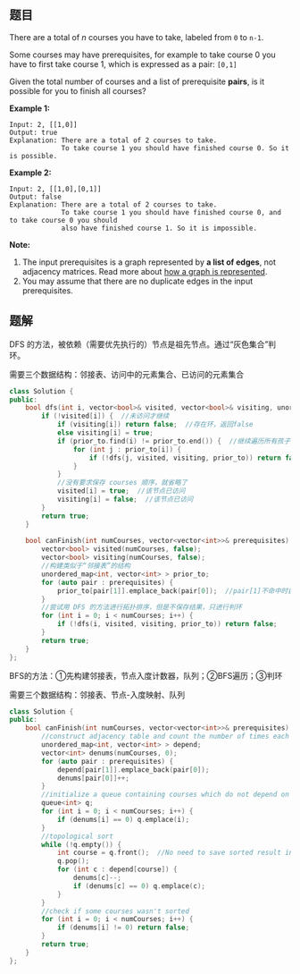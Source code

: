 ## 题目

There are a total of *n* courses you have to take, labeled from `0` to `n-1`.

Some courses may have prerequisites, for example to take course 0 you have to first take course 1, which is expressed as a pair: `[0,1]`

Given the total number of courses and a list of prerequisite **pairs**, is it possible for you to finish all courses?

**Example 1:**

```
Input: 2, [[1,0]] 
Output: true
Explanation: There are a total of 2 courses to take. 
             To take course 1 you should have finished course 0. So it is possible.
```

**Example 2:**

```
Input: 2, [[1,0],[0,1]]
Output: false
Explanation: There are a total of 2 courses to take. 
             To take course 1 you should have finished course 0, and to take course 0 you should
             also have finished course 1. So it is impossible.
```

**Note:**

1. The input prerequisites is a graph represented by **a list of edges**, not adjacency matrices. Read more about [how a graph is represented](https://www.khanacademy.org/computing/computer-science/algorithms/graph-representation/a/representing-graphs).
2. You may assume that there are no duplicate edges in the input prerequisites.



## 题解

DFS 的方法，被依赖（需要优先执行的）节点是祖先节点。通过“灰色集合”判环。

需要三个数据结构：邻接表、访问中的元素集合、已访问的元素集合

```c++
class Solution {
public:
    bool dfs(int i, vector<bool>& visited, vector<bool>& visiting, unordered_map<int, vector<int> >& prior_to) {
        if (!visited[i]) {  //未访问才继续
            if (visiting[i]) return false;  //存在环，返回false
            else visiting[i] = true;
            if (prior_to.find(i) != prior_to.end()) {  //继续遍历所有孩子节点
                for (int j : prior_to[i]) {
                    if (!dfs(j, visited, visiting, prior_to)) return false;  //一开始吧 j 写成了 i，调试了一晚上，粗心的错误
                }
            }
            //没有要求保存 courses 顺序，就省略了
            visited[i] = true;  //该节点已访问
            visiting[i] = false;  //该节点已访问
        }
        return true;
    }
    
    bool canFinish(int numCourses, vector<vector<int>>& prerequisites) {
        vector<bool> visited(numCourses, false);
        vector<bool> visiting(numCourses, false);
        //构建类似于“邻接表”的结构
        unordered_map<int, vector<int> > prior_to;
        for (auto pair : prerequisites) {
            prior_to[pair[1]].emplace_back(pair[0]);  //pair[1]不命中时自动生成vector<int>
        }
        //尝试用 DFS 的方法进行拓扑排序，但是不保存结果，只进行判环
        for (int i = 0; i < numCourses; i++) {
            if (!dfs(i, visited, visiting, prior_to)) return false;
        }
        return true;
    }
};
```

BFS的方法：①先构建邻接表，节点入度计数器，队列；②BFS遍历；③判环

需要三个数据结构：邻接表、节点-入度映射、队列

```c++
class Solution {
public:
    bool canFinish(int numCourses, vector<vector<int>>& prerequisites) {
        //construct adjacency table and count the number of times each course is depended
        unordered_map<int, vector<int> > depend;
        vector<int> denums(numCourses, 0);
        for (auto pair : prerequisites) {
            depend[pair[1]].emplace_back(pair[0]);
            denums[pair[0]]++;
        }
        //initialize a queue containing courses which do not depend on others
        queue<int> q;
        for (int i = 0; i < numCourses; i++) {
            if (denums[i] == 0) q.emplace(i);
        }
        //topological sort
        while (!q.empty()) {
            int course = q.front();  //No need to save sorted result in this case
            q.pop();
            for (int c : depend[course]) {
                denums[c]--;
                if (denums[c] == 0) q.emplace(c);
            }
        }
        //check if some courses wasn't sorted
        for (int i = 0; i < numCourses; i++) {
            if (denums[i] != 0) return false;
        }
        return true;
    }
};
```
